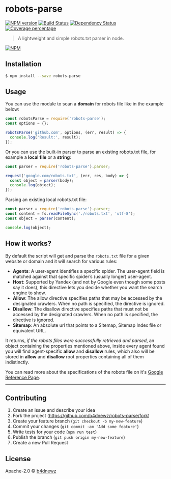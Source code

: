 # robots-parse

[![NPM version][npm-image]][npm-url] [![Build Status][travis-image]][travis-url] [![Dependency Status][daviddm-image]][daviddm-url] [![Coverage percentage][coveralls-image]][coveralls-url]

> A lightweight and simple robots.txt parser in node.

[![NPM](https://nodei.co/npm/robots-parse.png)](https://nodei.co/npm/robots-parse/)

## Installation

```sh
$ npm install --save robots-parse
```

## Usage

You can use the module to scan a __domain__ for robots file like in the example below:
```js
const robotsParse = require('robots-parse');
const options = {};

robotsParse('github.com', options, (err, result) => {
  console.log('Result:', result);
});
```
Or you can use the built-in parser to parse an existing robots.txt file, for example a __local file__ or a __string__:
```js
const parser = require('robots-parse').parser;

request('google.com/robots.txt', (err, res, body) => {
  const object = parser(body);
  console.log(object);
});
```
Parsing an existing local robots.txt file:
```js
const parser = require('robots-parse').parser;
const content = fs.readFileSync('./robots.txt', 'utf-8');
const object = parser(content);

console.log(object);
```

## How it works?

By default the script will get and parse the `robots.txt` file for a given website or domain and it will search for various rules:
* __Agents__: A user-agent identifies a specific spider. The user-agent field is matched against that specific spider’s (usually longer) user-agent.
* __Host__: Supported by Yandex (and not by Google even though some posts say it does), this directive lets you decide whether you want the search engine to show.
* __Allow__: The allow directive specifies paths that may be accessed by the designated crawlers. When no path is specified, the directive is ignored.
* __Disallow__: The disallow directive specifies paths that must not be accessed by the designated crawlers. When no path is specified, the directive is ignored.
* __Sitemap__: An absolute url that points to a Sitemap, Sitemap Index file or equivalent URL.

It returns, _if the robots files were successfully retrieved and parsed_, an object containing the properties mentioned above, inside every agent found you will find agent-specific __allow__ and __disallow__ rules, which also will be stored in __allow__ and __disallow__  root properties containing all of them indistinctly.

You can read more about the specifications of the robots file on it's [Google Reference Page](https://developers.google.com/search/reference/robots_txt).

---

## Contributing

1. Create an issue and describe your idea
2. Fork the project (https://github.com/b4dnewz/robots-parse/fork)
3. Create your feature branch (`git checkout -b my-new-feature`)
4. Commit your changes (`git commit -am 'Add some feature'`)
5. Write tests for your code (`npm run test`)
6. Publish the branch (`git push origin my-new-feature`)
7. Create a new Pull Request

## License

Apache-2.0 © [b4dnewz](https://b4dnewz.github.io/)


[npm-image]: https://badge.fury.io/js/robots-parse.svg
[npm-url]: https://npmjs.org/package/robots-parse
[travis-image]: https://travis-ci.org/b4dnewz/robots-parse.svg?branch=master
[travis-url]: https://travis-ci.org/b4dnewz/robots-parse
[daviddm-image]: https://david-dm.org/b4dnewz/robots-parse.svg?theme=shields.io
[daviddm-url]: https://david-dm.org/b4dnewz/robots-parse
[coveralls-image]: https://coveralls.io/repos/b4dnewz/robots-parse/badge.svg
[coveralls-url]: https://coveralls.io/r/b4dnewz/robots-parse
